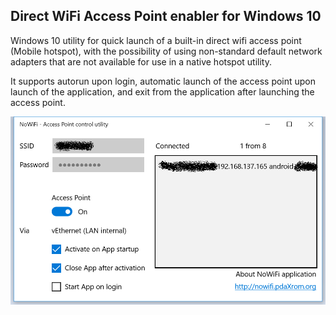 ## Direct WiFi Access Point enabler for Windows 10

Windows 10 utility for quick launch of a built-in direct wifi access point (Mobile hotspot), with the possibility of using non-standard default network adapters that are not available for use in a native hotspot utility.

It supports autorun upon login, automatic launch of the access point upon launch of the application, and exit from the application after launching the access point.

![NoWiFi application window](pics/NoWiFi-window.png)
